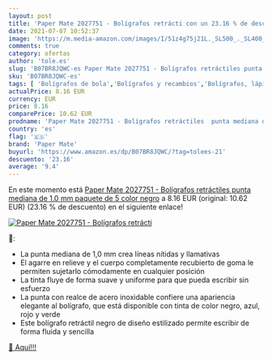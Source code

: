 ```yaml
---
layout: post
title: 'Paper Mate 2027751 - Bolígrafos retrácti con un 23.16 % de descuento'
date: 2021-07-07 10:52:37
image: 'https://m.media-amazon.com/images/I/51z4g75j21L._SL500_._SL400_.jpg'
comments: true
category: ofertas
author: 'tole.es'
slug: 'B07BR8JQWC-es Paper Mate 2027751 - Bolígrafos retráctiles punta mediana...'
sku: 'B07BR8JQWC-es'
tags: [ 'Bolígrafos de bola','Bolígrafos y recambios','Bolígrafos, lápices y útiles de escritura','Oficina y papelería','bolígrafos','mate','paper','paper mate', ]
actualPrice: 8.16 EUR
currency: EUR
price: 8.16
comparePrice: 10.62 EUR
prodname: 'Paper Mate 2027751 - Bolígrafos retráctiles  punta mediana de 1.0 mm  paquete de 5  color negro'
country: 'es'
flag: '🇪🇸'
brand: 'Paper Mate'
buyurl: 'https://www.amazon.es/dp/B07BR8JQWC/?tag=tolees-21'
descuento: '23.16'
average: '9.4'
---
```


En este momento está [Paper Mate 2027751 - Bolígrafos retráctiles  punta mediana de 1.0 mm  paquete de 5  color negro](https://www.amazon.es/dp/B07BR8JQWC/?tag=tolees-21) a 8.16 EUR (original: 10.62 EUR) (23.16 %  de descuento) en el siguiente enlace!

[![Paper Mate 2027751 - Bolígrafos retrácti](https://m.media-amazon.com/images/I/51z4g75j21L._SL500_._SL400_.jpg)](https://www.amazon.es/dp/B07BR8JQWC/?tag=tolees-21)

🔎:

- La punta mediana de 1,0 mm crea líneas nítidas y llamativas
- El agarre en relieve y el cuerpo completamente recubierto de goma le permiten sujetarlo cómodamente en cualquier posición
- La tinta fluye de forma suave y uniforme para que pueda escribir sin esfuerzo
- La punta con realce de acero inoxidable confiere una apariencia elegante al bolígrafo, que está disponible con tinta de color negro, azul, rojo y verde
- Este bolígrafo retráctil negro de diseño estilizado permite escribir de forma fluida y sencilla

[🛒 Aquí!!!](https://www.amazon.es/dp/B07BR8JQWC/?tag=tolees-21)
